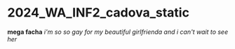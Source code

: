 # 2024_WA_INF2_cadova_static
**mega facha**
*i'm so so gay for my beautiful girlfrienda and i can't wait to see her*